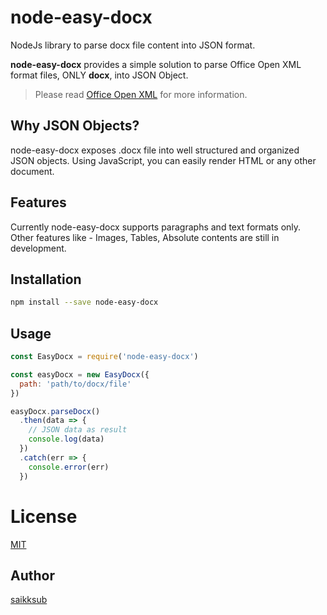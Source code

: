 # node-easy-docx
NodeJs library to parse docx file content into JSON format.

**node-easy-docx** provides a simple solution to parse Office Open XML format files, ONLY **docx**, into JSON Object.

> Please read [Office Open XML](http://officeopenxml.com/anatomyofOOXML.php) for more information.

## Why JSON Objects?

node-easy-docx exposes .docx file into well structured and organized JSON objects. Using JavaScript, you can easily render HTML or any other document.

## Features
Currently node-easy-docx supports paragraphs and text formats only. Other features like - Images, Tables, Absolute contents are still in development.

## Installation
``` bash
npm install --save node-easy-docx
```

## Usage
``` js
const EasyDocx = require('node-easy-docx')

const easyDocx = new EasyDocx({
  path: 'path/to/docx/file'
})

easyDocx.parseDocx()
  .then(data => {
    // JSON data as result
    console.log(data)
  })
  .catch(err => {
    console.error(err)
  })
```
# License
[MIT](https://opensource.org/licenses/MIT)

## Author
[saikksub](https://github.com/saikksub)
